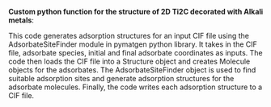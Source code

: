 **Custom python function for the structure of 2D Ti2C decorated with Alkali metals**:

This code generates adsorption structures for an input CIF file using the AdsorbateSiteFinder module in pymatgen python library. It takes in the CIF file, adsorbate species, initial and final adsorbate coordinates as inputs. The code then loads the CIF file into a Structure object and creates Molecule objects for the adsorbates. The AdsorbateSiteFinder object is used to find suitable adsorption sites and generate adsorption structures for the adsorbate molecules. Finally, the code writes each adsorption structure to a CIF file.

